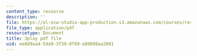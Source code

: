 ```yaml
---
content_type: resource
description: ''
file: https://ol-ocw-studio-app-production.s3.amazonaws.com/courses/res-6-012-introduction-to-probability-spring-2018/ee8d9aa45da93f390f69e89098aa2081_4QeL1ma_XJ0.pdf
file_type: application/pdf
resourcetype: Document
title: 3play pdf file
uid: ee8d9aa4-5da9-3f39-0f69-e89098aa2081
---
```

